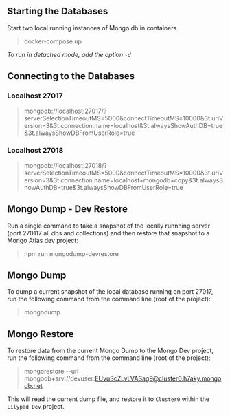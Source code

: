 ## Starting the Databases
Start two local running instances of Mongo db in containers.
> docker-compose up

*To run in detached mode, add the option `-d`*

## Connecting to the Databases

### Localhost 27017
> mongodb://localhost:27017/?serverSelectionTimeoutMS=5000&connectTimeoutMS=10000&3t.uriVersion=3&3t.connection.name=localhost&3t.alwaysShowAuthDB=true&3t.alwaysShowDBFromUserRole=true

### Localhost 27018
>mongodb://localhost:27018/?serverSelectionTimeoutMS=5000&connectTimeoutMS=10000&3t.uriVersion=3&3t.connection.name=localhost+mongodb+copy&3t.alwaysShowAuthDB=true&3t.alwaysShowDBFromUserRole=true

## Mongo Dump - Dev Restore
Run a single command to take a snapshot of the locally runnning server (port 270117 all dbs and collections) and then restore that snapshot to a Mongo Atlas dev project:
> npm run mongodump-devrestore

## Mongo Dump
To dump a current snapshot of the local database running on port 27017, run the following command from the command line (root of the project):
> mongodump

## Mongo Restore
To restore data from the current Mongo Dump to the Mongo Dev project, run the following command from the command line (root of the project):
> mongorestore --uri mongodb+srv://devuser:EUvuScZLvLVASag9@cluster0.h7aky.mongodb.net

This will read the current dump file, and restore it to `Cluster0` within the `Lilypad Dev` project.

